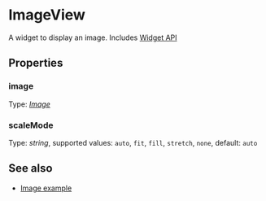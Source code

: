 ---
---
# ImageView
A widget to display an image.
Includes [Widget API](Widget.md)

## Properties
### image
Type: *[Image](../types.md#image)*

### scaleMode
Type: *string*, supported values: `auto`, `fit`, `fill`, `stretch`, `none`, default: `auto`


## See also
- [Image example](https://github.com/eclipsesource/tabris-js/blob/v1.2.0/examples/image/image.js)
